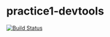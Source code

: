 # practice1-devtools

[![Build Status](https://travis-ci.org/Itseez-NNSU-SummerSchool2015/practice1-devtools.svg)](https://travis-ci.org/Itseez-NNSU-SummerSchool2015/practice1-devtools)
